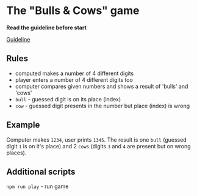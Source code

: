 # The "Bulls & Cows" game

**Read the guideline before start**

[Guideline](https://github.com/mate-academy/js_task-guideline/blob/master/README.md)

## Rules

- computed makes a number of 4 different digits
- player enters a number of 4 different digits too
- computer compares given numbers and shows a result of 'bulls' and 'cows'
- `bull` - guessed digit is on its place (index)
- `cow` - guessed digit presents in the number but place (index) is wrong

## Example
Computer makes `1234`, user prints `1345`. The result is one `bull` (guessed
digit `1` is on it's place) and 2 `cows` (digits `3` and `4` are present but on
wrong places). 

## Additional scripts
`npm run play` - run game
